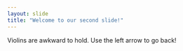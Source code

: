 ```yaml
---
layout: slide
title: "Welcome to our second slide!"
---
```

Violins are awkward to hold.
Use the left arrow to go back!
